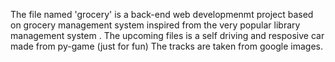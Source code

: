 The file named 'grocery' is a back-end web developmenmt project based on grocery management system inspired from the very popular library management system .
The upcoming files is  a self driving and resposive car made  from py-game (just for fun) The tracks are taken from google images.

